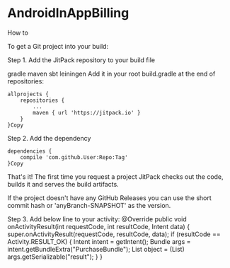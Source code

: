 # AndroidInAppBilling
How to

To get a Git project into your build:

Step 1. Add the JitPack repository to your build file

gradle
maven
sbt
leiningen
Add it in your root build.gradle at the end of repositories:

	allprojects {
		repositories {
			...
			maven { url 'https://jitpack.io' }
		}
	}Copy
Step 2. Add the dependency

	dependencies {
		compile 'com.github.User:Repo:Tag'
	}Copy
That's it! The first time you request a project JitPack checks out the code, builds it and serves the build artifacts.

If the project doesn't have any GitHub Releases you can use the short commit hash or 'anyBranch-SNAPSHOT' as the version.

Step 3. Add below line to your activity:
  @Override
    public void onActivityResult(int requestCode, int resultCode, Intent data) {
        super.onActivityResult(requestCode, resultCode, data);
            if (resultCode == Activity.RESULT_OK) {
                Intent intent = getIntent();
                Bundle args = intent.getBundleExtra("PurchaseBundle");
                List<Purchase> object = (List<Purchase>) args.getSerializable("result");
            }
    }

